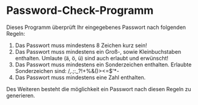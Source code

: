 # Password-Check-Programm
Dieses Programm überprüft Ihr eingegebenes Passwort nach folgenden Regeln:

1. Das Passwort muss mindestens 8 Zeichen kurz sein!
2. Das Passwort muss mindestens ein Groß-, sowie Kleinbuchstaben enthalten. Umlaute (ä, ö, ü) sind auch erlaubt und erwünscht!
3. Das Passwort muss mindestens ein Sonderzeichen enthalten. Erlaubte Sonderzeichen sind: /,.;:_?!+%&()><=$'*-
4. Das Passwort muss mindestens eine Zahl enthalten.

Des Weiteren besteht die möglichkeit ein Passwort nach diesen Regeln zu generieren.
